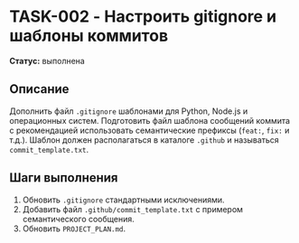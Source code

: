 # TASK-002 - Настроить gitignore и шаблоны коммитов

**Статус:** выполнена

## Описание
Дополнить файл `.gitignore` шаблонами для Python, Node.js и операционных систем. Подготовить файл шаблона сообщений коммита c рекомендацией использовать семантические префиксы (`feat:`, `fix:` и т.д.). Шаблон должен располагаться в каталоге `.github` и называться `commit_template.txt`.

## Шаги выполнения
1. Обновить `.gitignore` стандартными исключениями.
2. Добавить файл `.github/commit_template.txt` с примером семантического сообщения.
3. Обновить `PROJECT_PLAN.md`.
